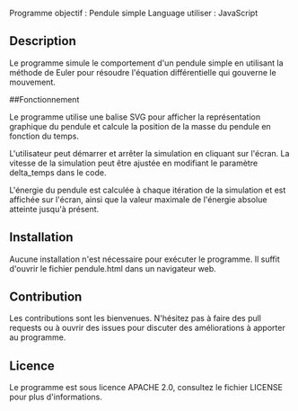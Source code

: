 Programme objectif  :  Pendule simple 
Language utiliser   : JavaScript
## Description

Le programme simule le comportement d'un pendule simple en utilisant la méthode de Euler pour résoudre l'équation différentielle qui gouverne le mouvement.

##Fonctionnement

Le programme utilise une balise SVG pour afficher la représentation graphique du pendule et calcule la position de la masse du pendule en fonction du temps.

L'utilisateur peut démarrer et arrêter la simulation en cliquant sur l'écran. La vitesse de la simulation peut être ajustée en modifiant le paramètre delta_temps dans le code.

L'énergie du pendule est calculée à chaque itération de la simulation et est affichée sur l'écran, ainsi que la valeur maximale de l'énergie absolue atteinte jusqu'à présent.
## Installation

Aucune installation n'est nécessaire pour exécuter le programme. Il suffit d'ouvrir le fichier pendule.html dans un navigateur web.
## Contribution

Les contributions sont les bienvenues. N'hésitez pas à faire des pull requests ou à ouvrir des issues pour discuter des améliorations à apporter au programme.
## Licence

Le programme est sous licence APACHE 2.0, consultez le fichier LICENSE pour plus d'informations.
